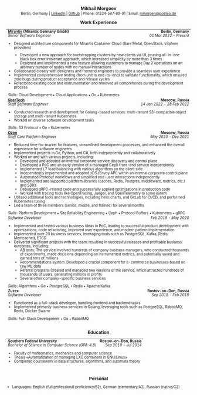 # <div style="text-align: center; line-height: 0%; font-size: 12px">Mikhail Morgoev</div>

<div style="line-height: 0%; font-size: 9.75px; margin-bottom: -5px; margin-top: -5px"><center> Berlin, Germany | <a href=https://linkedin.com/in/morgenmg>LinkedIn</a> | <a href=https://github.com/zerospiel>Github</a> | Phone: 01234-567-89-01 | Email: <a href=mailto:mmorgen@posteo.de>mmorgen@posteo.de</a> </center></div>

## <div style="text-align: center; line-height: 0%; font-size: 12px">Work Experience</div>

<table style="width: 100%; line-height: normal; font-size: 9.75px">
  <!-- mirantis -->
  <tr style="border-bottom-style: hidden">
    <td style="font-weight: bold; padding-bottom: 0px; padding-top: 0px">
      <a href=https://mirantis.com>Mirantis</a> (Mirantis Germany GmbH)
    </td>
    <td style="text-align: right; font-weight: bold; padding-bottom: 0px; padding-top: 0px">
      Berlin, Germany
    </td>
  </tr>
  <tr style="border-bottom-style: hidden">
    <td style="font-style: italic; padding-bottom: 0px; padding-top: 0px">
      Senior Software Engineer
    </td>
    <td style="text-align: right; font-style: italic; padding-bottom: 0px; padding-top: 0px">
      01 Mar 2022 - Present
    </td>
  </tr>
  <tr">
    <td colspan="2">
      <ul>
        <li>Designed architecture components for Mirantis Container Cloud (Bare Metal, OpenStack, vSphere providers)</li>
          <ul>
            <li>Developed a new approach for bootstrapping clusters by new clients via UI, pruning all-in-one black box error intolerant approach, which increased simplicity by more than 3 times</li>
            <li>Designed and implemented a new feature allowing customers to manage Day 2 operations on an arbitrary number of nodes with no manual interactions</li>
          </ul>
        <li>Collaborated closely with designers and frontend engineers to provide a seamless user experience</li>
        <li>Implemented comprehensive testing (from unit to end-to-end) to validate functionality, which ensured zero bugs during product acceptance and release cycles</li>
        <li>Refactored existing code and instrumentation and removed all comprehends during the development process</li>
      </ul>
      <i>Skills</i>: Cloud Development • Cloud Applications • Go • Kubernetes
    </td>
  </tr>
  <!-- sbertech -->
  <tr style="border-bottom-style: hidden">
    <td style="font-weight: bold; padding-bottom: 0px; padding-top: 0px">
      <a href=https://sbertech.ru>SberTech</a>
    </td>
    <td style="text-align: right; font-weight: bold; padding-bottom: 0px; padding-top: 0px">
      Moscow, Russia
    </td>
  </tr>
  <tr style="border-bottom-style: hidden">
    <td style="font-style: italic; padding-bottom: 0px; padding-top: 0px">
      Staff Software Engineer
    </td>
    <td style="text-align: right; font-style: italic; padding-bottom: 0px; padding-top: 0px">
      14 Jan 2022 - 28 Feb 2022
    </td>
  </tr>
  <tr>
    <td colspan="2">
      <ul>
        <li>Conducted research and development for Golang-based services: multi-tenant S3-compatible object storage and multi-tenant Kubernetes</li>
        <li>Worked on diverse software development tasks</li>
      </ul>
      <i>Skills</i>: S3 Protocol • Go • Kubernetes
    </td>
  </tr>
  <!-- ozon -->
  <tr style="border-bottom-style: hidden">
    <td style="font-weight: bold; padding-bottom: 0px; padding-top: 0px">
      <a href=https://ozon.ru>Ozon</a>
    </td>
    <td style="text-align: right; font-weight: bold; padding-bottom: 0px; padding-top: 0px">
      Moscow, Russia
    </td>
  </tr>
  <!-- ozon staff -->
  <tr style="border-bottom-style: hidden">
    <td style="font-style: italic; padding-bottom: 0px; padding-top: 0px">
      Staff Core Platform Engineer
    </td>
    <td style="text-align: right; font-style: italic; padding-bottom: 0px; padding-top: 0px">
      May 2020 - Dec 2021
    </td>
  </tr>
  <tr style="border-bottom-style: hidden">
    <td colspan="2">
      <ul>
        <li>Reduced time-to-market for features, streamlined development processes, and enhanced the overall experience for software engineers</li>
        <li>Implemented projects in Go, Python, and C#, both independently and collaboratively</li>
        <li>Worked on and with various projects, including:
          <ul>
            <li>Developed and adopted an internal corporate service discovery and control plane</li>
            <li>Developed a PoC and an early version of a managed Ceph front-end service independently</li>
            <li>Implemented L7 load balancing with various algorithms on the client side</li>
            <li>Independently implemented and adopted xDS (Envoy API) within an internal corporate control plane</li>
            <li>Automated Protobuf workflows and simplified end-user interactions independently</li>
            <li>Implemented and supported platform libraries (caches, Redis, Postgres, middleware, metrics, etc.) and SDKs</li>
            <li>Debugged gRPC-related code and successfully applied optimizations in production code</li>
            <li>Worked with tracing tools like OpenTracing, Jaeger, and OpenTelemetry to some extent</li>
          </ul>
        </li>
        <li>Utilized additional tools and technologies, including helm charts, and GitLab for CI/CD, and performed Kubernetes tuning</li>
        <li>Led a team of three members (senior, middle, and trainee) for several months</li>
      </ul>
      <i>Skills</i>: Platform Development • Site Reliability Engineering • Ceph • Protocol Buffers • Kubernetes • gRPC
    </td>
  </tr>
  <!-- ozon swe -->
  <tr style="border-bottom-style: hidden">
    <td style="font-style: italic; padding-bottom: 0px; padding-top: 0px">
      Software Developer
    </td>
    <td style="text-align: right; font-style: italic; padding-bottom: 0px; padding-top: 0px">
      Feb 2019 - May 2020
    </td>
  </tr>
  <tr>
    <td colspan="2">
      <ul>
        <li>Implemented and tested various business ideas in PoC, leading to successful product development with optimizations, code refactoring, improved user experience, and modern pattern implementation</li>
        <li>Implemented over 20 business services, leveraging tools such as PostgreSQL, Kafka, Redis, Memcached, ETCD</li>
        <li>Delivered significant projects with the team, resulting in successful releases and profitable business outcomes, including:
          <ul>
            <li>AB tests: The service involved hundreds of company business managers, who conducted thousands of experiments, made decisions depending on instrumented metrics, and potentially saved and earned tens of millions</li>
            <li>Recommendations system: Developed a crucial component for e-commerce businesses based on raw ML data</li>
            <li>Referral program: Created and managed two versions of the service, which attracted hundreds of thousands of users, generating millions in profits</li>
            <li>Several other company-specific business services</li>
          </ul>
        </li>
      </ul>
      <i>Skills</i>: Algorithms • Go • PostgreSQL • Redis • Apache Kafka
    </td>
  </tr>
  <!-- zuzex -->
  <tr style="border-bottom-style: hidden">
    <td style="font-weight: bold; padding-bottom: 0px; padding-top: 0px">
      Zuzex
    </td>
    <td style="text-align: right; font-weight: bold; padding-bottom: 0px; padding-top: 0px">
      Rostov-on-Don, Russia
    </td>
  </tr>
  <tr style="border-bottom-style: hidden">
    <td style="font-style: italic; padding-bottom: 0px; padding-top: 0px">
      Software Developer
    </td>
    <td style="text-align: right; font-style: italic; padding-bottom: 0px; padding-top: 0px">
      Sep 2018 - Feb 2019
    </td>
  </tr>
  <tr style="border-bottom-style: hidden">
    <td colspan="2">
      <ul>
        <li>Functioned as a full-stack developer, handling frontend and backend tasks</li>
        <li>Implemented primarily business services in Golang, leveraging tools such as PostgreSQL, RabbitMQ, Redis, Docker Swarm</li>
      </ul>
      <i>Skills</i>: Full-Stack Development • Go • RabbitMQ
    </td>
  </tr>
</table>

## <div style="text-align: center; line-height: 0%; font-size: 12px">Education</div>

<table style="width: 100%; line-height: normal; font-size: 9.75px">
  <tr style="border-bottom-style: hidden">
    <td style="font-weight: bold; padding-bottom: 0px; padding-top: 0px">
      Southern Federal University
    </td>
    <td style="text-align: right; font-weight: bold; padding-bottom: 0px; padding-top: 0px">
      Rostov-on-Don, Russia
    </td>
  </tr>
  <tr style="border-bottom-style: hidden">
    <td style="font-style: italic; padding-bottom: 0px; padding-top: 0px">
      Bachelor of Science in Computer Science (GPA: 4.8)
    </td>
    <td style="text-align: right; font-style: italic; padding-bottom: 0px; padding-top: 0px">
      Sep 2010 - Jul 2014
    </td>
  </tr>
  <tr style="border-bottom-style: hidden">
    <td colspan="2">
      <ul>
        <li>Faculty of mathematics, mechanics and computer science</li>
        <li>Thesis «Automatization of managing LXC containers in GNU/Linux»</li>
        <li>Completed coursework in data structures, algorithms, and automata theory</li>
      </ul>
    </td>
  </tr>
</table>

## <div style="text-align: center; line-height: 0%; font-size: 12px">Personal</div>

<div style="line-height: normal; font-size: 9.75px">

- Languages: English (full professional proficiency/B2), German (elementary/A2), Russian (native/C2)

</div>

